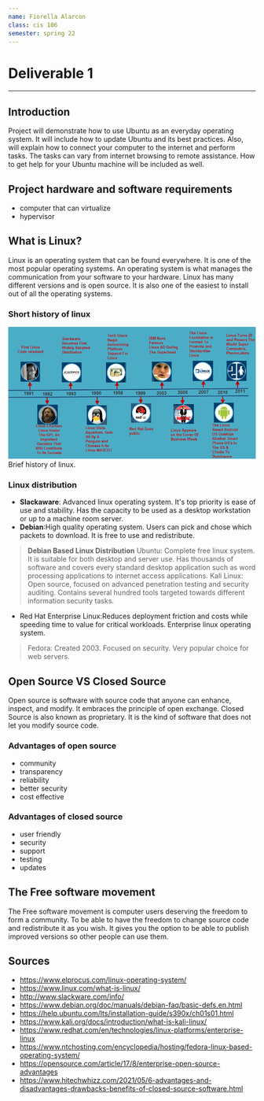 ```yaml
---
name: Fiorella Alarcon
class: cis 106
semester: spring 22
---
```

# Deliverable 1

<hr>

## Introduction
Project will demonstrate how to use Ubuntu as an everyday operating system. It will include how to update Ubuntu and its best practices. Also, will explain how to connect your computer to the internet and perform tasks. The tasks can vary from internet browsing to remote assistance. How to get help for your Ubuntu machine will be included as well.

## Project hardware and software requirements
- computer that can virtualize
- hypervisor

## What is Linux?
Linux is an operating system that can be found everywhere. It is one of the most popular operating systems. An operating system is what manages the communication from your software to your hardware. Linux has many different versions and is open source. It is also one of the easiest to install out of all the operating systems. 

### Short history of linux
![historylinux](History-OF-Linux.png)
Brief history of linux.

### Linux distribution
* **Slackaware**: Advanced linux operating system. It's top priority is ease of use and stability. Has the capacity to be used as a desktop workstation or up to a machine room server.
* **Debian**:High quality operating system. Users can pick and chose which packets to download. It is free to use and redistribute. 

> **Debian Based Linux Distribution**
> Ubuntu: Complete free linux system. It is suitable for both desktop and server use. Has thousands of software and covers every standard desktop application such as word processing applications to internet access applications.
> Kali Linux: Open source, focused on advanced penetration testing and security auditing. Contains several hundred tools targeted towards different information security tasks.

* Red Hat Enterprise Linux:Reduces deployment friction and costs while speeding time to value for critical workloads. Enterprise linux operating system.
> Fedora: Created 2003. Focused on security. Very popular choice for web servers.

## Open Source VS Closed Source
Open source is software with source code that anyone can enhance, inspect, and modify. It embraces the principle of open exchange. Closed Source is also known as proprietary. It is the kind of software that does not let you modify source code.

### Advantages of open source
- community
- transparency
- reliability
- better security
- cost effective 

### Advantages of closed source
- user friendly
- security
- support
- testing
- updates
  
## The Free software movement
The Free software movement is computer users deserving the freedom to form a community. To be able to have the freedom to change source code and redistribute it as you wish. It gives you the option to be able to publish improved versions so other people can use them.

## Sources
- https://www.elprocus.com/linux-operating-system/ 
- https://www.linux.com/what-is-linux/
- http://www.slackware.com/info/
- https://www.debian.org/doc/manuals/debian-faq/basic-defs.en.html
- https://help.ubuntu.com/lts/installation-guide/s390x/ch01s01.html
- https://www.kali.org/docs/introduction/what-is-kali-linux/
- https://www.redhat.com/en/technologies/linux-platforms/enterprise-linux
- https://www.ntchosting.com/encyclopedia/hosting/fedora-linux-based-operating-system/
- https://opensource.com/article/17/8/enterprise-open-source-advantages
- https://www.hitechwhizz.com/2021/05/6-advantages-and-disadvantages-drawbacks-benefits-of-closed-source-software.html